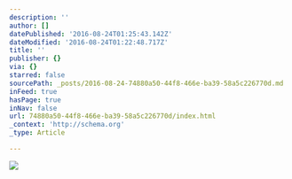 ```yaml
---
description: ''
author: []
datePublished: '2016-08-24T01:25:43.142Z'
dateModified: '2016-08-24T01:22:48.717Z'
title: ''
publisher: {}
via: {}
starred: false
sourcePath: _posts/2016-08-24-74880a50-44f8-466e-ba39-58a5c226770d.md
inFeed: true
hasPage: true
inNav: false
url: 74880a50-44f8-466e-ba39-58a5c226770d/index.html
_context: 'http://schema.org'
_type: Article

---
```

![](https://the-grid-user-content.s3-us-west-2.amazonaws.com/65af7e4e-22fe-4714-9d43-fe80d2303bb0.jpg)